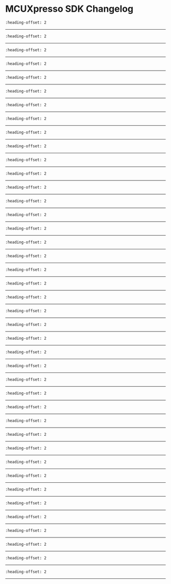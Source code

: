 # MCUXpresso SDK Changelog

```{include} ../../../../drivers/aoi/doxygen/ChangeLog_aoi.md
:heading-offset: 2
```
---
```{include} ../../../../drivers/cdog/doxygen/ChangeLog_cdog.md
:heading-offset: 2
```
---
```{include} ../../../../devices/MCX/MCXA/MCXA276/drivers/doxygen/ChangeLog_clock.md
:heading-offset: 2
```
---
```{include} ../../../../drivers/mcx_cmc/doxygen/ChangeLog_cmc.md
:heading-offset: 2
```
---
```{include} ../../../../drivers/common/doxygen/ChangeLog_common.md
:heading-offset: 2
```
---
```{include} ../../../../drivers/crc/doxygen/ChangeLog_crc.md
:heading-offset: 2
```
---
```{include} ../../../../drivers/ctimer/doxygen/ChangeLog_ctimer.md
:heading-offset: 2
```
---
```{include} ../../../../drivers/dac_1/doxygen/ChangeLog_dac.md
:heading-offset: 2
```
---
```{include} ../../../../drivers/edma4/doxygen/ChangeLog_edma.md
:heading-offset: 2
```
---
```{include} ../../../../drivers/eim/doxygen/ChangeLog_eim.md
:heading-offset: 2
```
---
```{include} ../../../../drivers/eqdc/doxygen/ChangeLog_eqdc.md
:heading-offset: 2
```
---
```{include} ../../../../drivers/erm/doxygen/ChangeLog_erm.md
:heading-offset: 2
```
---
```{include} ../../../../drivers/flexcan/doxygen/ChangeLog_flexcan.md
:heading-offset: 2
```
---
```{include} ../../../../drivers/lpc_freqme/doxygen/ChangeLog_freqme.md
:heading-offset: 2
```
---
```{include} ../../../../drivers/glikey/doxygen/ChangeLog_glikey.md
:heading-offset: 2
```
---
```{include} ../../../../drivers/gpio/doxygen/ChangeLog_gpio.md
:heading-offset: 2
```
---
```{include} ../../../../drivers/inputmux/doxygen/ChangeLog_inputmux.md
:heading-offset: 2
```
---
```{include} ../../../../drivers/lpadc/doxygen/ChangeLog_lpadc.md
:heading-offset: 2
```
---
```{include} ../../../../drivers/lpcmp/doxygen/ChangeLog_lpcmp.md
:heading-offset: 2
```
---
```{include} ../../../../drivers/lpi2c/doxygen/ChangeLog_lpi2c.md
:heading-offset: 2
```
---
```{include} ../../../../drivers/lpi2c/doxygen/ChangeLog_lpi2c_edma.md
:heading-offset: 2
```
---
```{include} ../../../../drivers/lpspi/doxygen/ChangeLog_lpspi.md
:heading-offset: 2
```
---
```{include} ../../../../drivers/lpspi/doxygen/ChangeLog_lpspi_edma.md
:heading-offset: 2
```
---
```{include} ../../../../drivers/lptmr/doxygen/ChangeLog_lptmr.md
:heading-offset: 2
```
---
```{include} ../../../../drivers/lpuart/doxygen/ChangeLog_lpuart.md
:heading-offset: 2
```
---
```{include} ../../../../drivers/lpuart/doxygen/ChangeLog_lpuart_edma.md
:heading-offset: 2
```
---
```{include} ../../../../drivers/mau/doxygen/ChangeLog_mau.md
:heading-offset: 2
```
---
```{include} ../../../../drivers/opamp_fast/doxygen/ChangeLog_opamp.md
:heading-offset: 2
```
---
```{include} ../../../../drivers/ostimer/doxygen/ChangeLog_ostimer.md
:heading-offset: 2
```
---
```{include} ../../../../drivers/port/doxygen/ChangeLog_port.md
:heading-offset: 2
```
---
```{include} ../../../../drivers/pwm/doxygen/ChangeLog_pwm.md
:heading-offset: 2
```
---
```{include} ../../../../devices/MCX/MCXA/MCXA276/drivers/doxygen/ChangeLog_reset.md
:heading-offset: 2
```
---
```{include} ../../../../devices/MCX/MCXA/MCXA153/drivers/doxygen/ChangeLog_romapi.md
:heading-offset: 2
```
---
```{include} ../../../../drivers/rtc/doxygen/ChangeLog_rtc.md
:heading-offset: 2
```
---
```{include} ../../../../drivers/mcx_spc/doxygen/ChangeLog_spc.md
:heading-offset: 2
```
---
```{include} ../../../../drivers/trdc_1/doxygen/ChangeLog_trdc.md
:heading-offset: 2
```
---
```{include} ../../../../drivers/utick/doxygen/ChangeLog_utick.md
:heading-offset: 2
```
---
```{include} ../../../../drivers/mcx_vbat/doxygen/ChangeLog_vbat.md
:heading-offset: 2
```
---
```{include} ../../../../drivers/waketimer/doxygen/ChangeLog_waketimer.md
:heading-offset: 2
```
---
```{include} ../../../../drivers/wuu/doxygen/ChangeLog_wuu.md
:heading-offset: 2
```
---
```{include} ../../../../drivers/wwdt/doxygen/ChangeLog_wwdt.md
:heading-offset: 2
```
---
